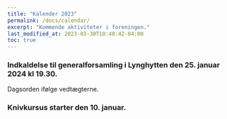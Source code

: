 ```yaml
---
title: "Kalender 2023"
permalink: /docs/calendar/
excerpt: "Kommende aktiviteter i foreningen."
last_modified_at: 2023-03-30T10:40:42-04:00
toc: true
---
```



### Indkaldelse til generalforsamling i Lynghytten den 25. januar 2024 kl 19.30.
Dagsorden ifølge vedtægterne.



### Knivkursus starter den 10. januar.
